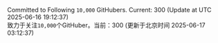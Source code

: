 Committed to Following `10,000` GitHubers. Current: <!-- FOLLOWING_COUNT -->300<!-- FOLLOWING_COUNT --> (Update at UTC <!-- LAST_UPDATED -->2025-06-16 19:12:37<!-- LAST_UPDATED -->)<br>
致力于关注`10,000`个GitHuber。当前：<!-- FOLLOWING_COUNT -->300<!-- FOLLOWING_COUNT --> (更新于北京时间 <!-- LAST_UPDATED_CST -->2025-06-17 03:12:37<!-- LAST_UPDATED_CST -->)
